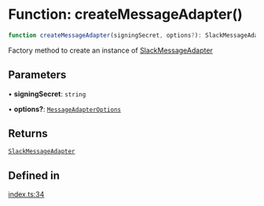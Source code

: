 # Function: createMessageAdapter()

```ts
function createMessageAdapter(signingSecret, options?): SlackMessageAdapter
```

Factory method to create an instance of [SlackMessageAdapter](Class.SlackMessageAdapter.md)

## Parameters

• **signingSecret**: `string`

• **options?**: [`MessageAdapterOptions`](Interface.MessageAdapterOptions.md)

## Returns

[`SlackMessageAdapter`](Class.SlackMessageAdapter.md)

## Defined in

[index.ts:34](https://github.com/slackapi/node-slack-sdk/blob/main/packages/interactive-messages/src/index.ts#L34)
